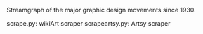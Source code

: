 
Streamgraph of the major graphic design movements since 1930.

scrape.py: wikiArt scraper
scrapeartsy.py: Artsy scraper
